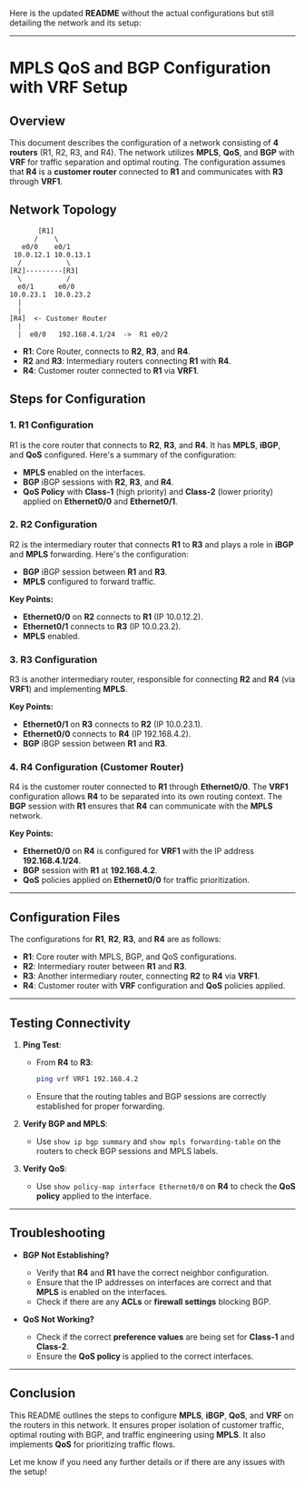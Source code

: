 Here is the updated **README** without the actual configurations but still detailing the network and its setup:

---

# **MPLS QoS and BGP Configuration with VRF Setup**

## **Overview**

This document describes the configuration of a network consisting of **4 routers** (R1, R2, R3, and R4). The network utilizes **MPLS**, **QoS**, and **BGP** with **VRF** for traffic separation and optimal routing. The configuration assumes that **R4** is a **customer router** connected to **R1** and communicates with **R3** through **VRF1**.

## **Network Topology**

```
       [R1] 
      /    \
   e0/0    e0/1
 10.0.12.1 10.0.13.1
  /           \
[R2]---------[R3]
  \           /
  e0/1      e0/0
10.0.23.1  10.0.23.2
  |
  |
[R4]  <- Customer Router
  |
  |  e0/0   192.168.4.1/24  ->  R1 e0/2
```

- **R1**: Core Router, connects to **R2**, **R3**, and **R4**.
- **R2** and **R3**: Intermediary routers connecting **R1** with **R4**.
- **R4**: Customer router connected to **R1** via **VRF1**.

## **Steps for Configuration**

### **1. R1 Configuration**
R1 is the core router that connects to **R2**, **R3**, and **R4**. It has **MPLS**, **iBGP**, and **QoS** configured. Here's a summary of the configuration:

- **MPLS** enabled on the interfaces.
- **BGP** iBGP sessions with **R2**, **R3**, and **R4**.
- **QoS Policy** with **Class-1** (high priority) and **Class-2** (lower priority) applied on **Ethernet0/0** and **Ethernet0/1**.

### **2. R2 Configuration**
R2 is the intermediary router that connects **R1** to **R3** and plays a role in **iBGP** and **MPLS** forwarding. Here's the configuration:

- **BGP** iBGP session between **R1** and **R3**.
- **MPLS** configured to forward traffic.

**Key Points:**
- **Ethernet0/0** on **R2** connects to **R1** (IP 10.0.12.2).
- **Ethernet0/1** connects to **R3** (IP 10.0.23.2).
- **MPLS** enabled.

### **3. R3 Configuration**
R3 is another intermediary router, responsible for connecting **R2** and **R4** (via **VRF1**) and implementing **MPLS**.

**Key Points:**
- **Ethernet0/1** on **R3** connects to **R2** (IP 10.0.23.1).
- **Ethernet0/0** connects to **R4** (IP 192.168.4.2).
- **BGP** iBGP session between **R1** and **R3**.

### **4. R4 Configuration (Customer Router)**
R4 is the customer router connected to **R1** through **Ethernet0/0**. The **VRF1** configuration allows **R4** to be separated into its own routing context. The **BGP** session with **R1** ensures that **R4** can communicate with the **MPLS** network.

**Key Points:**
- **Ethernet0/0** on **R4** is configured for **VRF1** with the IP address **192.168.4.1/24**.
- **BGP** session with **R1** at **192.168.4.2**.
- **QoS** policies applied on **Ethernet0/0** for traffic prioritization.

---

## **Configuration Files**

The configurations for **R1**, **R2**, **R3**, and **R4** are as follows:

- **R1**: Core router with MPLS, BGP, and QoS configurations.
- **R2**: Intermediary router between **R1** and **R3**.
- **R3**: Another intermediary router, connecting **R2** to **R4** via **VRF1**.
- **R4**: Customer router with **VRF** configuration and **QoS** policies applied.

---

## **Testing Connectivity**

1. **Ping Test**:
   - From **R4** to **R3**: 
     ```bash
     ping vrf VRF1 192.168.4.2
     ```
   - Ensure that the routing tables and BGP sessions are correctly established for proper forwarding.

2. **Verify BGP and MPLS**:
   - Use `show ip bgp summary` and `show mpls forwarding-table` on the routers to check BGP sessions and MPLS labels.

3. **Verify QoS**:
   - Use `show policy-map interface Ethernet0/0` on **R4** to check the **QoS policy** applied to the interface.

---

## **Troubleshooting**

- **BGP Not Establishing?**
  - Verify that **R4** and **R1** have the correct neighbor configuration.
  - Ensure that the IP addresses on interfaces are correct and that **MPLS** is enabled on the interfaces.
  - Check if there are any **ACLs** or **firewall settings** blocking BGP.

- **QoS Not Working?**
  - Check if the correct **preference values** are being set for **Class-1** and **Class-2**.
  - Ensure the **QoS policy** is applied to the correct interfaces.

---

## **Conclusion**

This README outlines the steps to configure **MPLS**, **iBGP**, **QoS**, and **VRF** on the routers in this network. It ensures proper isolation of customer traffic, optimal routing with BGP, and traffic engineering using **MPLS**. It also implements **QoS** for prioritizing traffic flows.

Let me know if you need any further details or if there are any issues with the setup!

